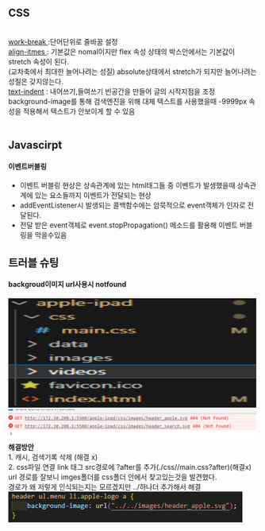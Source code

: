 <h2>CSS </h2></br>
  <a href='https://developer.mozilla.org/ko/docs/Web/CSS/word-break'>work-break </a> :단어단위로 줄바꿈 설정 <br>
<a href='https://developer.mozilla.org/en-US/docs/Web/CSS/align-items'>align-itmes </a> : 기본값은 nomal이지만 flex 속성 상태의 박스안에서는 기본값이
stretch 속성이 된다. <br> (교차축에서 최대한 늘어나려는 성질) absolute상태에서 stretch가 되지만 늘어나려는 성질은 갖지않는다.
<br>
<a href='https://developer.mozilla.org/en-US/docs/Web/CSS/text-indent'>text-indent</a>
 : 내어쓰기,들여쓰기 빈공간을 만들어 글의 시작지점을 조정
background-image를 통해 검색엔진을 위해 대체 텍스트를 사용했을때 -9999px 속성을 적용해서 텍스트가 안보이게 할 수 있음
<br><br>

<h2>Javascirpt </h2>
<h4>이벤트버블링</h4>
  <ul>
    <li>이벤트 버블링 현상은 상속관계에 있는 html태그들 중 이벤트가 발생했을때 상속관계에 있는 요소들까지 이벤트가 전달되는 현상</li>
    <li>addEventListener시 발생되는 콜백함수에는 암묵적으로 event객체가 인자로 전달된다.</li>
    <li>전달 받은 event객체로 event.stopPropagation() 메소드를 활용해 이벤트 버블링을 막을수있음</li>
  </ul>

<h2>트러블 슈팅</h2> 
<h4>backgroud이미지 url사용시 notfound </h4>

<img src='./troubleIMG/folderPath.png' alt='폴더 경로이미지' width='500px' height='220px'/> 
<img src='./troubleIMG/imgNotfound.png' alt='notfound이미지' width='500px'/><br>
<strong>해결방안</strong> <br>
1. 캐시, 검색기록 삭제 (해결 x) <br>
2. css파일 연결 link 태그 src경로에 ?after를 추가(./css//main.css?after)(해결x) <br>
url 경로를 잘보니 imges폴더를 css폴더 안에서 찾고있는것을 발견했다.<br> 경로가 왜 저렇게 인식되는지는 모르겠지만 ../하나더 추가해서 해결 <br>
<img src='./troubleIMG//urlResolve.png' alt='url 해결'/>
